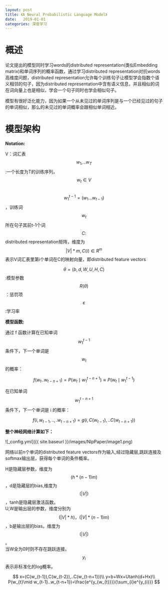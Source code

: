 ```yaml
---
layout: post
title: 《A Neural Probabilistic Language Model》
date:   2019-01-01
categories: 深度学习
---  
```


# 概述    

论文提出的模型同时学习words的distributed representation(类似Embedding matrix)和单词序列的概率函数，通过学习distributed representation对抗words高维度问题，distributed representation允许每个训练句子让模型学会指数个语义相邻的句子，因为distributed representation中含有语义信息，并且相似的词在词向量上也是相似，学会一个句子同时也学会相似句子。  

模型有很好泛化能力，因为如果一个从未见过的单词序列是与一个已经见过的句子的单词相似，那么的未见过的单词概率会跟相似单词相近。  


# 模型架构  

**Notation:**  

V：词汇表  
$$w_{1},..w_{T}$$:一个长度为T的训练序列，$$w_{t}\in V$$  
$$w_{1}^{t-1}=(w_{1}...w_{t-1})$$，训练词$$w_{t}$$所在句子其前t-1个词    
$$C:$$distributed representation矩阵，维度为$$|V|*m,C(i)\in R^m$$表示V词汇表里第i个单词在C的映射向量，即distributed feature vectors   


$$\theta=(b,d,W,U,H,C)$$:模型参数    
$$R(\theta)$$：惩罚项   
$$\varepsilon$$:学习率  


**模型函数:**  

通过 f 函数计算在已知单词$$w_{1}^{t-1}$$条件下，下一个单词是$$w_{t}$$的概率：

$$f(w_{t}..w_{t-n+1})=P(w_{t}\mid w_{1}^{t-n+1})\approx P(w_{t}\mid w_{1}^{t-1})$$  

在已知单词$$ w_{1}^{t-n+1}$$条件下，下一个单词是 i 的概率：

$$f(i,w_{t-1},..,.w_{t-n+1})=g(i,C(w_{t-1}),..C(w_{t-n+1}))$$ 


**整个神经网络计算如下：** 


![_config.yml]({{ site.baseurl }}/images/NlpPaper/image1.png)

网络以前n个单词的distributed feature vectors作为输入,经过隐藏层,跳跃连接及softmax输出层，获得每个单词的条件概率。

H是隐藏层参数，维度为$$(h*(n-1)m)$$，d是隐藏层的bias,维度为$$(|V|)$$，tanh是隐藏层激活函数。   
U,W是输出层的参数，维度分别为$$(|V|*h)，(|V|*(n-1)m)$$，b是输出层的bias，维度为$$(|V|)$$。   
当W全为0时则不存在跳跃连接。  
$$y_{i}$$表示非标准化的log概率。   

$$
x=(C(w_{t-1}),C(w_{t-2}),..C(w_{t-n+1}))\\
y=b+Wx+Utanh(d+Hx)\\
P(w_{t}\mid w_{t-1}..w_{t-n+1})=\frac{e^{y_{w_{t}}}}{\sum_{i}e^{y_{i}}}
$$








